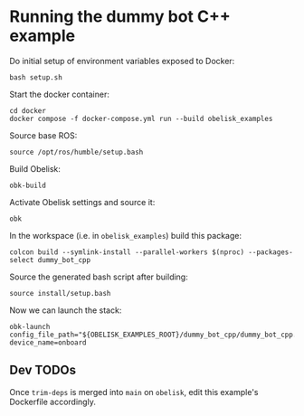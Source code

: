 # Running the dummy bot C++ example
Do initial setup of environment variables exposed to Docker:
```
bash setup.sh
```
Start the docker container:
```
cd docker
docker compose -f docker-compose.yml run --build obelisk_examples
```
Source base ROS:
```
source /opt/ros/humble/setup.bash
```
Build Obelisk:
```
obk-build
```
Activate Obelisk settings and source it:
```
obk
```

In the workspace (i.e. in `obelisk_examples`) build this package:
```
colcon build --symlink-install --parallel-workers $(nproc) --packages-select dummy_bot_cpp
```
Source the generated bash script after building:
```
source install/setup.bash
```
Now we can launch the stack:
```
obk-launch config_file_path="${OBELISK_EXAMPLES_ROOT}/dummy_bot_cpp/dummy_bot_cpp.yaml" device_name=onboard
```
## Dev TODOs
Once `trim-deps` is merged into `main` on `obelisk`, edit this example's Dockerfile accordingly.